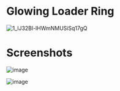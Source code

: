# Glowing Loader Ring

![1_lJ32Bl-lHWmNMUSiSq17gQ](https://user-images.githubusercontent.com/72864817/171863780-16f7afb7-32a5-4547-a427-23c8a8ed0524.png)

# Screenshots

![image](https://user-images.githubusercontent.com/72864817/172042830-27b677be-10aa-48ea-9250-438181b7c6e8.png)

![image](https://user-images.githubusercontent.com/72864817/172042875-161747b1-8342-45b7-8a47-c57a8e69773c.png)
